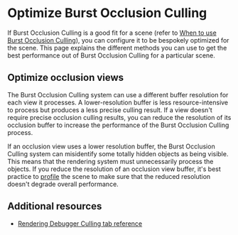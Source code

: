 # Optimize Burst Occlusion Culling

If Burst Occlusion Culling is a good fit for a scene (refer to [When to use Burst Occlusion Culling](burst-occlusion-culling-overview.md#when-to-use-burst-occlusion-culling)), you can configure it to be bespokely optimized for the scene. This page explains the different methods you can use to get the best performance out of Burst Occlusion Culling for a particular scene.

## Optimize occlusion views

The Burst Occlusion Culling system can use a different buffer resolution for each view it processes. A lower-resolution buffer is less resource-intensive to process but produces a less precise culling result. If a view doesn't require precise occlusion culling results, you can reduce the resolution of its occlusion buffer to increase the performance of the Burst Occlusion Culling process.

If an occlusion view uses a lower resolution buffer, the Burst Occlusion Culling system can misidentify some totally hidden objects as being visible. This means that the rendering system must unnecessarily process the objects. If you reduce the resolution of an occlusion view buffer, it's best practice to [profile](xref:Profiler) the scene to make sure that the reduced resolution doesn't degrade overall performance.

## Additional resources

- [Rendering Debugger Culling tab reference](burst-occlusion-culling-debug.md)
